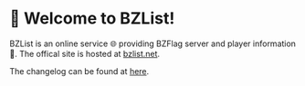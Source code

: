 # 🚀 Welcome to BZList!

BZList is an online service 🌐 providing BZFlag server and player information 📖. The offical site is hosted at [bzlist.net](https://bzlist.net).

The changelog can be found at [here](CHANGELOG.md).
